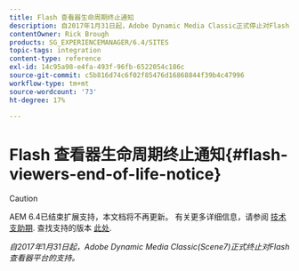 ```yaml
---
title: Flash 查看器生命周期终止通知
description: 自2017年1月31日起，Adobe Dynamic Media Classic正式停止对Flash查看器平台的支持。
contentOwner: Rick Brough
products: SG_EXPERIENCEMANAGER/6.4/SITES
topic-tags: integration
content-type: reference
exl-id: 14c95a98-e4fa-493f-96fb-6522054c186c
source-git-commit: c5b816d74c6f02f85476d16868844f39b4c47996
workflow-type: tm+mt
source-wordcount: '73'
ht-degree: 17%

---
```


# Flash 查看器生命周期终止通知{#flash-viewers-end-of-life-notice}

>[!CAUTION]
>
>AEM 6.4已结束扩展支持，本文档将不再更新。 有关更多详细信息，请参阅 [技术支助期](https://helpx.adobe.com/cn/support/programs/eol-matrix.html). 查找支持的版本 [此处](https://experienceleague.adobe.com/docs/).

*自2017年1月31日起，Adobe Dynamic Media Classic(Scene7)正式终止对Flash查看器平台的支持。*

<!-- *For more information about this important change, see the following FAQ website:*

[https://docs.adobe.com/content/docs/en/aem/6-1/administer/integration/marketing-cloud/scene7/flash-eol.html](https://docs.adobe.com/content/docs/en/aem/6-1/administer/integration/marketing-cloud/scene7/flash-eol.html). -->
